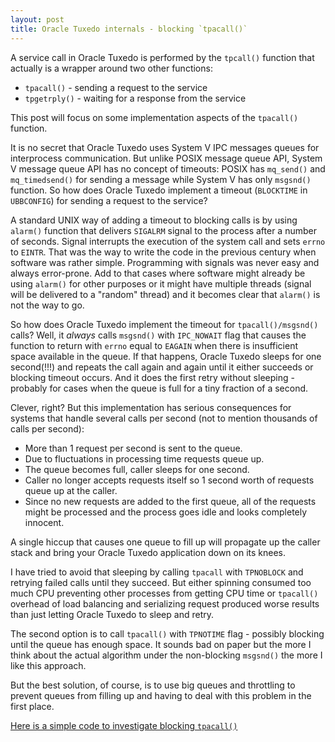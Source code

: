 ```yaml
---
layout: post
title: Oracle Tuxedo internals - blocking `tpacall()`
---
```


A service call in Oracle Tuxedo is performed by the `tpcall()` function that actually is a wrapper around two other functions:

- `tpacall()` - sending a request to the service
- `tpgetrply()` - waiting for a response from the service

This post will focus on some implementation aspects of the `tpacall()` function.

It is no secret that Oracle Tuxedo uses System V IPC messages queues for interprocess communication. But unlike POSIX message queue API, System V message queue API has no concept of timeouts: POSIX has `mq_send()` and `mq_timedsend()` for sending a message while System V has only `msgsnd()` function. So how does Oracle Tuxedo implement a timeout (`BLOCKTIME` in `UBBCONFIG`) for sending a request to the service?

A standard UNIX way of adding a timeout to blocking calls is by using `alarm()` function that delivers `SIGALRM` signal to the process after a number of seconds. Signal interrupts the execution of the system call and sets `errno` to `EINTR`. That was the way to write the code in the previous century when software was rather simple. Programming with signals was never easy and always error-prone. Add to that cases where software might already be using `alarm()` for other purposes or it might have multiple threads (signal will be delivered to a "random" thread) and it becomes clear that `alarm()` is not the way to go.

So how does Oracle Tuxedo implement the timeout for `tpacall()/msgsnd()` calls? Well, it *always* calls `msgsnd()` with `IPC_NOWAIT` flag that causes the function to return with `errno` equal to `EAGAIN` when there is insufficient space available in the queue. If that happens, Oracle Tuxedo sleeps for one second(!!!) and repeats the call again and again until it either succeeds or blocking timeout occurs. And it does the first retry without sleeping - probably for cases when the queue is full for a tiny fraction of a second.

Clever, right? But this implementation has serious consequences for systems that handle several calls per second (not to mention thousands of calls per second):

- More than 1 request per second is sent to the queue.
- Due to fluctuations in processing time requests queue up.
- The queue becomes full, caller sleeps for one second.
- Caller no longer accepts requests itself so 1 second worth of requests queue up at the caller.
- Since no new requests are added to the first queue, all of the requests might be processed and the process goes idle and looks completely innocent.

A single hiccup that causes one queue to fill up will propagate up the caller stack and bring your Oracle Tuxedo application down on its knees.

I have tried to avoid that sleeping by calling `tpacall` with `TPNOBLOCK` and retrying failed calls until they succeed. But either spinning consumed too much CPU preventing other processes from getting CPU time or `tpacall()` overhead of load balancing and serializing request produced worse results than just letting Oracle Tuxedo to sleep and retry.

The second option is to call `tpacall()` with `TPNOTIME` flag - possibly blocking until the queue has enough space. It sounds bad on paper but the more I think about the actual algorithm under the non-blocking `msgsnd()` the more I like this approach.

But the best solution, of course, is to use big queues and throttling to prevent queues from filling up and having to deal with this problem in the first place.

[Here is a simple code to investigate blocking `tpacall()`](https://github.com/fuxedo/tuxedo-examples/tree/master/blocking-tpacall)
